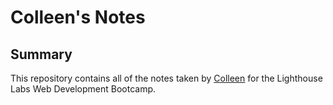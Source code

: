 # Colleen's Notes
## Summary

This repository contains all of the notes taken by [Colleen](https://github.com/cogarvey/lighthouse-web-notes) for the Lighthouse Labs Web Development Bootcamp.
